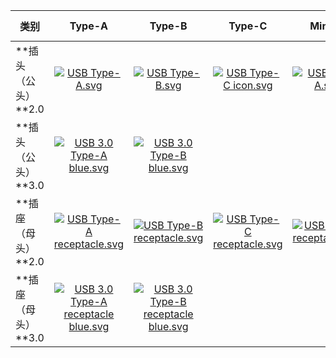 | **类别**            |                            Type-A                            |                            Type-B                            |                            Type-C                            |                            Mini-A                            |                            Mini-B                            |                           Micro-A                            |                           Micro-B                            |
| ------------------- | :----------------------------------------------------------: | :----------------------------------------------------------: | :----------------------------------------------------------: | :----------------------------------------------------------: | :----------------------------------------------------------: | :----------------------------------------------------------: | :----------------------------------------------------------: |
| **插头（公头）**2.0 | [![USB Type-A.svg](https://upload.wikimedia.org/wikipedia/commons/thumb/6/66/USB_Type-A.svg/75px-USB_Type-A.svg.png)](https://zh.wikipedia.org/wiki/File:USB_Type-A.svg) | [![USB Type-B.svg](https://upload.wikimedia.org/wikipedia/commons/thumb/4/46/USB_Type-B.svg/58px-USB_Type-B.svg.png)](https://zh.wikipedia.org/wiki/File:USB_Type-B.svg) | [![USB Type-C icon.svg](https://upload.wikimedia.org/wikipedia/commons/thumb/9/98/USB_Type-C_icon.svg/75px-USB_Type-C_icon.svg.png)](https://zh.wikipedia.org/wiki/File:USB_Type-C_icon.svg) | [![USB Mini-A.svg](https://upload.wikimedia.org/wikipedia/commons/thumb/4/4b/USB_Mini-A.svg/90px-USB_Mini-A.svg.png)](https://zh.wikipedia.org/wiki/File:USB_Mini-A.svg) | [![USB Mini-B.svg](https://upload.wikimedia.org/wikipedia/commons/thumb/6/6f/USB_Mini-B.svg/90px-USB_Mini-B.svg.png)](https://zh.wikipedia.org/wiki/File:USB_Mini-B.svg) | [![USB Micro-A.svg](https://upload.wikimedia.org/wikipedia/commons/thumb/8/86/USB_Micro-A.svg/90px-USB_Micro-A.svg.png)](https://zh.wikipedia.org/wiki/File:USB_Micro-A.svg) | [![USB Micro-B.svg](https://upload.wikimedia.org/wikipedia/commons/thumb/1/15/USB_Micro-B.svg/90px-USB_Micro-B.svg.png)](https://zh.wikipedia.org/wiki/File:USB_Micro-B.svg) |
| **插头（公头）**3.0 | [![USB 3.0 Type-A blue.svg](https://upload.wikimedia.org/wikipedia/commons/thumb/b/b4/USB_3.0_Type-A_blue.svg/85px-USB_3.0_Type-A_blue.svg.png)](https://zh.wikipedia.org/wiki/File:USB_3.0_Type-A_blue.svg) | [![USB 3.0 Type-B blue.svg](https://upload.wikimedia.org/wikipedia/commons/thumb/d/d5/USB_3.0_Type-B_blue.svg/65px-USB_3.0_Type-B_blue.svg.png)](https://zh.wikipedia.org/wiki/File:USB_3.0_Type-B_blue.svg) |                                                              |                                                              |                                                              |                                                              | [![USB 3.0 Micro-B.svg](https://upload.wikimedia.org/wikipedia/commons/thumb/3/38/USB_3.0_Micro-B.svg/120px-USB_3.0_Micro-B.svg.png)](https://zh.wikipedia.org/wiki/File:USB_3.0_Micro-B.svg) |
| **插座（母头）**2.0 | [![USB Type-A receptacle.svg](https://upload.wikimedia.org/wikipedia/commons/thumb/7/7e/USB_Type-A_receptacle.svg/83px-USB_Type-A_receptacle.svg.png)](https://zh.wikipedia.org/wiki/File:USB_Type-A_receptacle.svg) | [![USB Type-B receptacle.svg](https://upload.wikimedia.org/wikipedia/commons/thumb/2/28/USB_Type-B_receptacle.svg/58px-USB_Type-B_receptacle.svg.png)](https://zh.wikipedia.org/wiki/File:USB_Type-B_receptacle.svg) | [![USB Type-C receptacle.svg](https://upload.wikimedia.org/wikipedia/commons/thumb/e/e8/USB_Type-C_receptacle.svg/75px-USB_Type-C_receptacle.svg.png)](https://zh.wikipedia.org/wiki/File:USB_Type-C_receptacle.svg) | [![USB Mini-A receptacle.svg](https://upload.wikimedia.org/wikipedia/commons/thumb/e/eb/USB_Mini-A_receptacle.svg/75px-USB_Mini-A_receptacle.svg.png)](https://zh.wikipedia.org/wiki/File:USB_Mini-A_receptacle.svg) | [![USB Mini-B receptacle.svg](https://upload.wikimedia.org/wikipedia/commons/thumb/e/ec/USB_Mini-B_receptacle.svg/80px-USB_Mini-B_receptacle.svg.png)](https://zh.wikipedia.org/wiki/File:USB_Mini-B_receptacle.svg) |                                                              | [![USB Micro-B receptacle.svg](https://upload.wikimedia.org/wikipedia/commons/thumb/1/1b/USB_Micro-B_receptacle.svg/80px-USB_Micro-B_receptacle.svg.png)](https://zh.wikipedia.org/wiki/File:USB_Micro-B_receptacle.svg) |
| **插座（母头）**3.0 | [![USB 3.0 Type-A receptacle blue.svg](https://upload.wikimedia.org/wikipedia/commons/thumb/f/f4/USB_3.0_Type-A_receptacle_blue.svg/75px-USB_3.0_Type-A_receptacle_blue.svg.png)](https://zh.wikipedia.org/wiki/File:USB_3.0_Type-A_receptacle_blue.svg) | [![USB 3.0 Type-B receptacle blue.svg](https://upload.wikimedia.org/wikipedia/commons/thumb/8/8c/USB_3.0_Type-B_receptacle_blue.svg/60px-USB_3.0_Type-B_receptacle_blue.svg.png)](https://zh.wikipedia.org/wiki/File:USB_3.0_Type-B_receptacle_blue.svg) |                                                              |                                                              |                                                              |                                                              | [![USB 3.0 Micro-B receptacle.svg](https://upload.wikimedia.org/wikipedia/commons/thumb/a/a8/USB_3.0_Micro-B_receptacle.svg/100px-USB_3.0_Micro-B_receptacle.svg.png)](https://zh.wikipedia.org/wiki/File:USB_3.0_Micro-B_receptacle.svg) |

